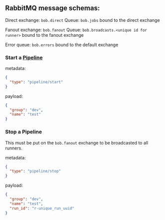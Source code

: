 ## RabbitMQ message schemas:

Direct exchange: `bob.direct`
Queue: `bob.jobs` bound to the direct exchange

Fanout exchange: `bob.fanout`
Queue: `bob.broadcasts.<unique id for runner>` bound to the fanout exchange

Error queue: `bob.errors` bound to the default exchange

### Start a [Pipeline](https://bob-cd.github.io/pages/concepts/pipeline.html)

metadata:
```json
{
  "type": "pipeline/start"
}
```
payload:
```json
{
  "group": "dev",
  "name": "test"
}
```

### Stop a Pipeline

This must be put on the `bob.fanout` exchange to be broadcasted to all runners.

metadata:
```json
{
  "type": "pipeline/stop"
}
```
payload:
```json
{
  "group": "dev",
  "name": "test",
  "run_id": "r-unique_run_uuid"
}
```
